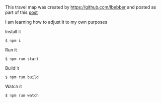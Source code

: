 This travel map was created by https://github.com/lbebber
and posted as part of this [post](https://tympanus.net/codrops/2015/12/16/animated-map-path-for-interactive-storytelling/)

I am learning how to adjust it to my own purposes



Install it

`$ npm i`

Run it

`$ npm run start`

Build it

`$ npm run build`

Watch it

`$ npm run watch`
